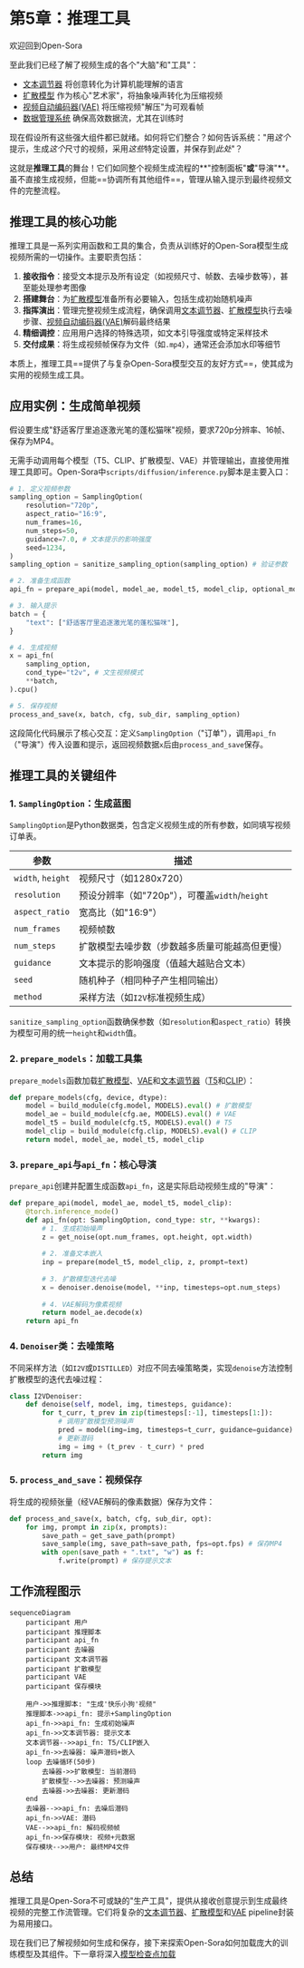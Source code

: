 # 第5章：推理工具

欢迎回到Open-Sora

至此我们已经了解了视频生成的各个"大脑"和"工具"：

* [文本调节器](01_text_conditioners_.md) 将创意转化为计算机能理解的语言
* [扩散模型](02_diffusion_model_.md) 作为核心"艺术家"，将抽象噪声转化为压缩视频
* [视频自动编码器(VAE)](03_video_autoencoder__vae__.md) 将压缩视频"解压"为可观看帧
* [数据管理系统](04_data_management_system_.md) 确保高效数据流，尤其在训练时

现在假设所有这些强大组件都已就绪。如何将它们整合？如何告诉系统："用*这个*提示，生成*这个*尺寸的视频，采用*这些*特定设置，并保存到*此处*"？

这就是**推理工具**的舞台！它们如同整个视频生成流程的**"控制面板"**或**"导演"**。虽不直接生成视频，但能==协调所有其他组件==，管理从输入提示到最终视频文件的完整流程。

## 推理工具的核心功能

推理工具是一系列实用函数和工具的集合，负责从训练好的Open-Sora模型生成视频所需的一切操作。主要职责包括：

1. **接收指令**：接受文本提示及所有设定（如视频尺寸、帧数、去噪步数等），甚至能处理参考图像
2. **搭建舞台**：为[扩散模型](02_diffusion_model_.md)准备所有必要输入，包括生成初始随机噪声
3. **指挥演出**：管理完整视频生成流程，确保调用[文本调节器](01_text_conditioners_.md)、[扩散模型](02_diffusion_model_.md)执行去噪步骤、[视频自动编码器(VAE)](03_video_autoencoder__vae__.md)解码最终结果
4. **精细调控**：应用用户选择的特殊选项，如文本引导强度或特定采样技术
5. **交付成果**：将生成视频帧保存为文件（如`.mp4`），通常还会添加水印等细节

本质上，推理工具==提供了与复杂Open-Sora模型交互的友好方式==，使其成为实用的视频生成工具。

## 应用实例：生成简单视频

假设要生成"舒适客厅里追逐激光笔的蓬松猫咪"视频，要求720p分辨率、16帧、保存为MP4。

无需手动调用每个模型（T5、CLIP、扩散模型、VAE）并管理输出，直接使用推理工具即可。Open-Sora中`scripts/diffusion/inference.py`脚本是主要入口：

```python
# 1. 定义视频参数
sampling_option = SamplingOption(
    resolution="720p",
    aspect_ratio="16:9",
    num_frames=16,
    num_steps=50,
    guidance=7.0, # 文本提示的影响强度
    seed=1234,
)
sampling_option = sanitize_sampling_option(sampling_option) # 验证参数

# 2. 准备生成函数
api_fn = prepare_api(model, model_ae, model_t5, model_clip, optional_models)

# 3. 输入提示
batch = {
    "text": ["舒适客厅里追逐激光笔的蓬松猫咪"],
}

# 4. 生成视频
x = api_fn(
    sampling_option,
    cond_type="t2v", # 文生视频模式
    **batch,
).cpu()

# 5. 保存视频
process_and_save(x, batch, cfg, sub_dir, sampling_option)
```
这段简化代码展示了核心交互：定义`SamplingOption`（"订单"），调用`api_fn`（"导演"）传入设置和提示，返回视频数据`x`后由`process_and_save`保存。

## 推理工具的关键组件

### 1. `SamplingOption`：生成蓝图

`SamplingOption`是Python数据类，包含定义视频生成的所有参数，如同填写视频订单表。

| 参数              | 描述                                           |
| ----------------- | ---------------------------------------------- |
| `width`, `height` | 视频尺寸（如1280x720）                         |
| `resolution`      | 预设分辨率（如"720p"），可覆盖`width`/`height` |
| `aspect_ratio`    | 宽高比（如"16:9"）                             |
| `num_frames`      | 视频帧数                                       |
| `num_steps`       | 扩散模型去噪步数（步数越多质量可能越高但更慢） |
| `guidance`        | 文本提示的影响强度（值越大越贴合文本）         |
| `seed`            | 随机种子（相同种子产生相同输出）               |
| `method`          | 采样方法（如`I2V`标准视频生成）                |

`sanitize_sampling_option`函数确保参数（如`resolution`和`aspect_ratio`）转换为模型可用的统一`height`和`width`值。

### 2. `prepare_models`：加载工具集

`prepare_models`函数加载[扩散模型](02_diffusion_model_.md)、[VAE](03_video_autoencoder__vae__.md)和[文本调节器](01_text_conditioners_.md)（[T5](01_text_conditioners_.md)和[CLIP](01_text_conditioners_.md)）：

```python
def prepare_models(cfg, device, dtype):
    model = build_module(cfg.model, MODELS).eval() # 扩散模型
    model_ae = build_module(cfg.ae, MODELS).eval() # VAE
    model_t5 = build_module(cfg.t5, MODELS).eval() # T5
    model_clip = build_module(cfg.clip, MODELS).eval() # CLIP
    return model, model_ae, model_t5, model_clip
```

### 3. `prepare_api`与`api_fn`：核心导演

`prepare_api`创建并配置生成函数`api_fn`，这是实际启动视频生成的"导演"：

```python
def prepare_api(model, model_ae, model_t5, model_clip):
    @torch.inference_mode()
    def api_fn(opt: SamplingOption, cond_type: str, **kwargs):
        # 1. 生成初始噪声
        z = get_noise(opt.num_frames, opt.height, opt.width)
        
        # 2. 准备文本嵌入
        inp = prepare(model_t5, model_clip, z, prompt=text)
        
        # 3. 扩散模型迭代去噪
        x = denoiser.denoise(model, **inp, timesteps=opt.num_steps)
        
        # 4. VAE解码为像素视频
        return model_ae.decode(x)
    return api_fn
```

### 4. `Denoiser`类：去噪策略

不同采样方法（如`I2V`或`DISTILLED`）对应不同去噪策略类，实现`denoise`方法控制扩散模型的迭代去噪过程：

```python
class I2VDenoiser:
    def denoise(self, model, img, timesteps, guidance):
        for t_curr, t_prev in zip(timesteps[:-1], timesteps[1:]):
            # 调用扩散模型预测噪声
            pred = model(img=img, timesteps=t_curr, guidance=guidance)
            # 更新潜码
            img = img + (t_prev - t_curr) * pred
        return img
```

### 5. `process_and_save`：视频保存

将生成的视频张量（经VAE解码的像素数据）保存为文件：

```python
def process_and_save(x, batch, cfg, sub_dir, opt):
    for img, prompt in zip(x, prompts):
        save_path = get_save_path(prompt)
        save_sample(img, save_path=save_path, fps=opt.fps) # 保存MP4
        with open(save_path + ".txt", "w") as f:
            f.write(prompt) # 保存提示文本
```

## 工作流程图示

```mermaid
sequenceDiagram
    participant 用户
    participant 推理脚本
    participant api_fn
    participant 去噪器
    participant 文本调节器
    participant 扩散模型
    participant VAE
    participant 保存模块

    用户->>推理脚本: "生成'快乐小狗'视频"
    推理脚本->>api_fn: 提示+SamplingOption
    api_fn->>api_fn: 生成初始噪声
    api_fn->>文本调节器: 提示文本
    文本调节器-->>api_fn: T5/CLIP嵌入
    api_fn->>去噪器: 噪声潜码+嵌入
    loop 去噪循环(50步)
        去噪器->>扩散模型: 当前潜码
        扩散模型-->>去噪器: 预测噪声
        去噪器->>去噪器: 更新潜码
    end
    去噪器-->>api_fn: 去噪后潜码
    api_fn->>VAE: 潜码
    VAE-->>api_fn: 解码视频帧
    api_fn->>保存模块: 视频+元数据
    保存模块-->>用户: 最终MP4文件
```

## 总结

推理工具是Open-Sora不可或缺的"生产工具"，提供从接收创意提示到生成最终视频的完整工作流管理。它们将复杂的[文本调节器](01_text_conditioners_.md)、[扩散模型](02_diffusion_model_.md)和[VAE](03_video_autoencoder__vae__.md) pipeline封装为易用接口。

现在我们已了解视频如何生成和保存，接下来探索Open-Sora如何加载庞大的训练模型及其组件。下一章将深入[模型检查点加载](06_checkpoint___model_loading_.md)


